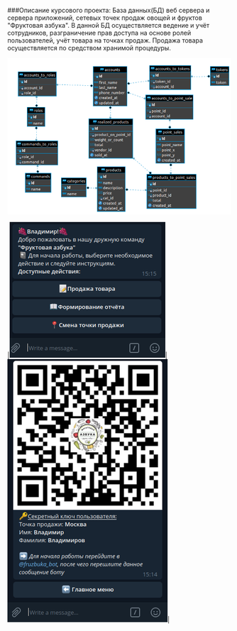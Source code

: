 ###Описание курсового проекта:
База данных(БД) веб сервера и сервера приложений, сетевых точек продаж овощей и фруктов "Фруктовая азбука".
В данной БД осуществляется ведение и учёт сотрудников, разграничение прав доступа на основе ролей пользователей,
учёт товара на точках продаж. Продажа товара осуществляется по средством хранимой процедуры.

![ERDiagram](statics/db_schema.png)

|![main_menu](statics/main_menu.png)|![main_menu](statics/qr_key.png)|
 
